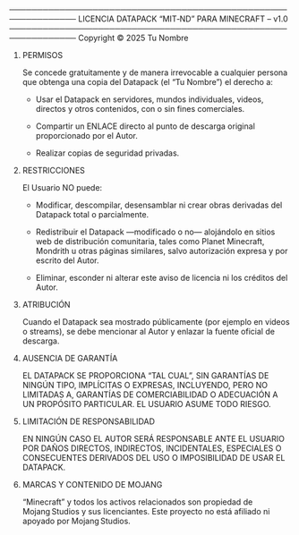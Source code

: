 ──────────────────────────────────────────────────────────────
LICENCIA DATAPACK “MIT‑ND” PARA MINECRAFT – v1.0
──────────────────────────────────────────────────────────────
Copyright © 2025  Tu Nombre

1. PERMISOS

   Se concede gratuitamente y de manera irrevocable a cualquier
   persona que obtenga una copia del Datapack (el “Tu Nombre”) el
   derecho a:

      - Usar el Datapack en servidores, mundos individuales,
        videos, directos y otros contenidos, con o sin fines
        comerciales.

      - Compartir un ENLACE directo al punto de descarga
        original proporcionado por el Autor.

      - Realizar copias de seguridad privadas.

2. RESTRICCIONES

   El Usuario NO puede:

      - Modificar, descompilar, desensamblar ni crear obras
        derivadas del Datapack total o parcialmente.

      - Redistribuir el Datapack —modificado o no— alojándolo
        en sitios web de distribución comunitaria, tales como
        Planet Minecraft, Mondrith u otras páginas similares,
        salvo autorización expresa y por escrito del Autor.

      - Eliminar, esconder ni alterar este aviso de licencia ni
        los créditos del Autor.

3. ATRIBUCIÓN

   Cuando el Datapack sea mostrado públicamente (por ejemplo en
   videos o streams), se debe mencionar al Autor y enlazar la
   fuente oficial de descarga.

4. AUSENCIA DE GARANTÍA

   EL DATAPACK SE PROPORCIONA “TAL CUAL”, SIN GARANTÍAS DE
   NINGÚN TIPO, IMPLÍCITAS O EXPRESAS, INCLUYENDO, PERO NO
   LIMITADAS A, GARANTÍAS DE COMERCIABILIDAD O ADECUACIÓN A UN
   PROPÓSITO PARTICULAR. EL USUARIO ASUME TODO RIESGO.

5. LIMITACIÓN DE RESPONSABILIDAD

   EN NINGÚN CASO EL AUTOR SERÁ RESPONSABLE ANTE EL USUARIO POR
   DAÑOS DIRECTOS, INDIRECTOS, INCIDENTALES, ESPECIALES O
   CONSECUENTES DERIVADOS DEL USO O IMPOSIBILIDAD DE USAR EL
   DATAPACK.

6. MARCAS Y CONTENIDO DE MOJANG

   “Minecraft” y todos los activos relacionados son propiedad
   de Mojang Studios y sus licenciantes. Este proyecto no está
   afiliado ni apoyado por Mojang Studios.
